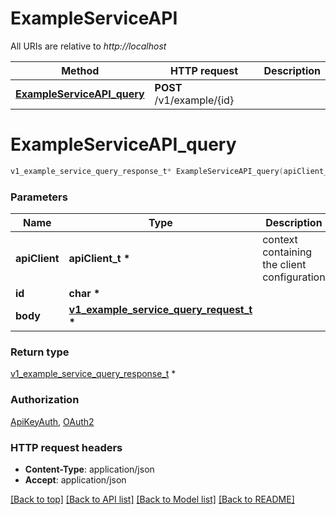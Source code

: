 # ExampleServiceAPI

All URIs are relative to *http://localhost*

Method | HTTP request | Description
------------- | ------------- | -------------
[**ExampleServiceAPI_query**](ExampleServiceAPI.md#ExampleServiceAPI_query) | **POST** /v1/example/{id} | 


# **ExampleServiceAPI_query**
```c
v1_example_service_query_response_t* ExampleServiceAPI_query(apiClient_t *apiClient, char * id, v1_example_service_query_request_t * body);
```

### Parameters
Name | Type | Description  | Notes
------------- | ------------- | ------------- | -------------
**apiClient** | **apiClient_t \*** | context containing the client configuration |
**id** | **char \*** |  | 
**body** | **[v1_example_service_query_request_t](v1_example_service_query_request.md) \*** |  | 

### Return type

[v1_example_service_query_response_t](v1_example_service_query_response.md) *


### Authorization

[ApiKeyAuth](../README.md#ApiKeyAuth), [OAuth2](../README.md#OAuth2)

### HTTP request headers

 - **Content-Type**: application/json
 - **Accept**: application/json

[[Back to top]](#) [[Back to API list]](../README.md#documentation-for-api-endpoints) [[Back to Model list]](../README.md#documentation-for-models) [[Back to README]](../README.md)

